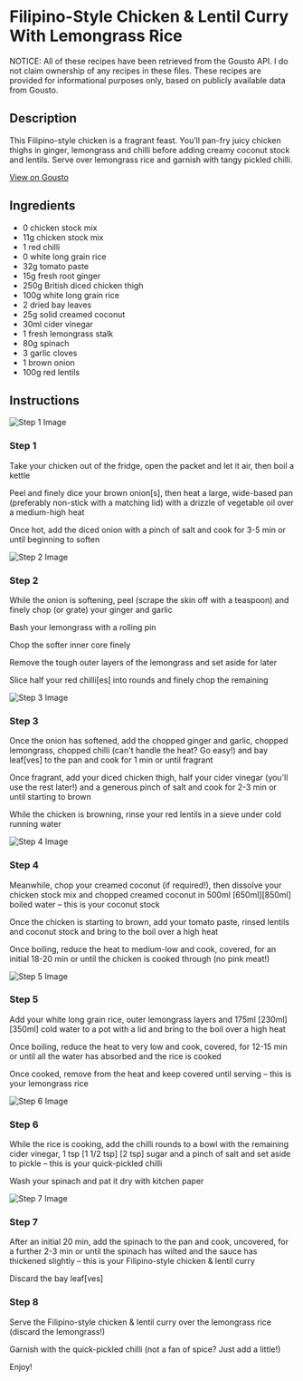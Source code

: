# Filipino-Style Chicken & Lentil Curry With Lemongrass Rice

NOTICE: All of these recipes have been retrieved from the Gousto API. I do not claim ownership of any recipes in these files. These recipes are provided for informational purposes only, based on publicly available data from Gousto.

## Description

This Filipino-style chicken is a fragrant feast. You’ll pan-fry juicy chicken thighs in ginger, lemongrass and chilli before adding creamy coconut stock and lentils. Serve over lemongrass rice and garnish with tangy pickled chilli.

[View on Gousto](https://www.gousto.co.uk/recipes/cookbook/filipino-style-chicken-lentil-curry-with-lemongrass-rice)

## Ingredients

- 0 chicken stock mix
- 11g chicken stock mix
- 1 red chilli
- 0 white long grain rice
- 32g tomato paste
- 15g fresh root ginger
- 250g British diced chicken thigh
- 100g white long grain rice
- 2 dried bay leaves
- 25g solid creamed coconut
- 30ml cider vinegar
- 1 fresh lemongrass stalk
- 80g spinach
- 3 garlic cloves
- 1 brown onion
- 100g red lentils

## Instructions

![Step 1 Image](https://production-media.gousto.co.uk/cms/recipe-step-image/Step-1-1678987684554-x200.jpg)

### Step 1

Take your chicken out of the fridge, open the packet and let it air, then boil a kettle

Peel and finely dice your brown onion[s], then heat a large, wide-based pan (preferably non-stick with a matching lid) with a drizzle of vegetable oil over a medium-high heat

Once hot, add the diced onion with a pinch of salt and cook for 3-5 min or until beginning to soften

![Step 2 Image](https://production-media.gousto.co.uk/cms/recipe-step-image/Step-2-1678987688653-x200.jpg)

### Step 2

While the onion is softening, peel (scrape the skin off with a teaspoon) and finely chop (or grate) your ginger and garlic

Bash your lemongrass with a rolling pin

Chop the softer inner core finely

Remove the tough outer layers of the lemongrass and set aside for later

Slice half your red chilli[es] into rounds and finely chop the remaining

![Step 3 Image](https://production-media.gousto.co.uk/cms/recipe-step-image/Step-3-1678987693842-x200.jpg)

### Step 3

Once the onion has softened, add the chopped ginger and garlic, chopped lemongrass, chopped chilli (can't handle the heat? Go easy!) and bay leaf[ves] to the pan and cook for 1 min or until fragrant

Once fragrant, add your diced chicken thigh, half your cider vinegar (you'll use the rest later!) and a generous pinch of salt and cook for 2-3 min or until starting to brown

While the chicken is browning, rinse your red lentils in a sieve under cold running water

![Step 4 Image](https://production-media.gousto.co.uk/cms/recipe-step-image/Step-4-1678987703494-x200.jpg)

### Step 4

Meanwhile, chop your creamed coconut (if required!), then dissolve your chicken stock mix and chopped creamed coconut in 500ml <span class="text-purple">[650ml]</span><span class="text-danger">[850ml]</span> boiled water – this is your coconut stock

Once the chicken is starting to brown, add your tomato paste, rinsed lentils and coconut stock and bring to the boil over a high heat

Once boiling, reduce the heat to medium-low and cook, covered, for an initial 18-20 min or until the chicken is cooked through (no pink meat!)

![Step 5 Image](https://production-media.gousto.co.uk/cms/recipe-step-image/Step-5-1678987708597-x200.jpg)

### Step 5

Add your white long grain rice, outer lemongrass layers and 175ml <span class="text-purple">[230ml]</span> <span class="text-danger">[350ml] </span>cold water to a pot with a lid and bring to the boil over a high heat

Once boiling, reduce the heat to very low and cook, covered, for 12-15 min or until all the water has absorbed and the rice is cooked

Once cooked, remove from the heat and keep covered until serving – this is your lemongrass rice

![Step 6 Image](https://production-media.gousto.co.uk/cms/recipe-step-image/Step-6-1678987712934-x200.jpg)

### Step 6

While the rice is cooking, add the chilli rounds to a bowl with the remaining cider vinegar, 1 tsp <span class="text-purple">[1 1/2 tsp]</span> <span class="text-danger">[2 tsp] </span>sugar and a pinch of salt and set aside to pickle – this is your quick-pickled chilli

Wash your spinach and pat it dry with kitchen paper

![Step 7 Image](https://production-media.gousto.co.uk/cms/recipe-step-image/Step-7-1678987717764-x200.jpg)

### Step 7

After an initial 20 min, add the spinach to the pan and cook, uncovered, for a further 2-3 min or until the spinach has wilted and the sauce has thickened slightly – this is your Filipino-style chicken & lentil curry

Discard the bay leaf[ves]

### Step 8

Serve the Filipino-style chicken & lentil curry over the lemongrass rice (discard the lemongrass!)

Garnish with the quick-pickled chilli (not a fan of spice? Just add a little!)

Enjoy!

